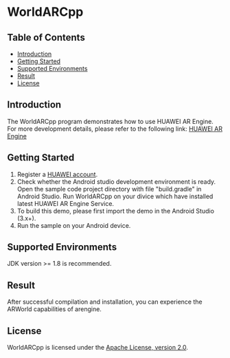 # WorldARCpp

## Table of Contents

* [Introduction](#introduction)
* [Getting Started](#getting-started)
* [Supported Environments](#supported-environments)
* [Result](#result)
* [License](#license)

## Introduction
The WorldARCpp program demonstrates how to use HUAWEI AR Engine. For
more development details, please refer to the following link:
[HUAWEI AR Engine](https://developer.huawei.com/consumer/en/hms/huawei-arengine/)

## Getting Started
1. Register a [HUAWEI account](https://developer.huawei.com/consumer/).
2. Check whether the Android studio development environment is ready.
   Open the sample code project directory with file "build.gradle" in
   Android Studio. Run WorldARCpp on your divice which have
   installed latest HUAWEI AR Engine Service.
3. To build this demo, please first import the demo in the Android Studio
  (3.x+).
4. Run the sample on your Android device.

## Supported Environments
JDK version >= 1.8 is recommended.

## Result
After successful compilation and installation, you can experience the
ARWorld capabilities of arengine.

## License
WorldARCpp is licensed under the
[Apache License, version 2.0](http://www.apache.org/licenses/LICENSE-2.0).